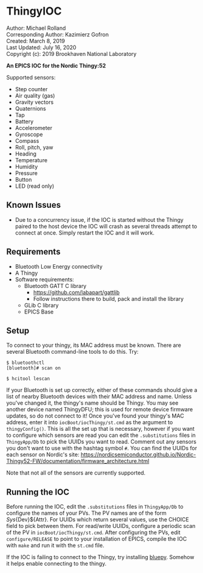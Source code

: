 # ThingyIOC

Author: Michael Rolland  
Corresponding Author: Kazimierz Gofron  
Created: March 8, 2019  
Last Updated: July 16, 2020   
Copyright (c): 2019 Brookhaven National Laboratory  

**An EPICS IOC for the Nordic Thingy:52**

Supported sensors:
- Step counter
- Air quality (gas)
- Gravity vectors
- Quaternions
- Tap
- Battery
- Accelerometer
- Gyroscope
- Compass
- Roll, pitch, yaw
- Heading
- Temperature
- Humidity
- Pressure
- Button
- LED (read only)

## Known Issues ##
- Due to a concurrency issue, if the IOC is started without the Thingy paired to the host device the IOC will crash as several threads attempt to connect at once. Simply restart the IOC and it will work.

## Requirements ##
- Bluetooth Low Energy connectivity
- A Thingy
- Software requirements:
  - Bluetooth GATT C library
    - https://github.com/labapart/gattlib
    - Follow instructions there to build, pack and install the library
  - GLib C library
  - EPICS Base
  
## Setup ##
  To connect to your thingy, its MAC address must be known. There are several Bluetooth command-line tools to do this. Try:

```
$ bluetoothctl
[bluetooth]# scan on
```

```$ hcitool lescan```

If your Bluetooth is set up correctly, either of these commands should give a list of nearby Bluetooth devices with their MAC 
address and name. Unless you've changed it, the thingy's name should be Thingy. You may see another device named ThingyDFU; this 
is used for remote device firmware updates, so do not connect to it! Once you've found your thingy's MAC address, enter it 
into ```iocBoot/iocThingy/st.cmd``` as the argument to ```thingyConfig()```. This is all the set up that is necessary, however if 
you want to configure which sensors are read you can edit the ```.substitutions``` files in ```ThingyApp/Db``` to pick the UUIDs 
you want to read. Comment out any sensors you don't want to use with the hashtag symbol ```#```. You can find the UUIDs for each sensor on Nordic's site: https://nordicsemiconductor.github.io/Nordic-Thingy52-FW/documentation/firmware_architecture.html

Note that not all of the sensors are currently supported. 

## Running the IOC ##

Before running the IOC, edit the ```.substitutions``` files in ```ThingyApp/Db``` to configure the names of your PVs. The PV 
names are of the form ${Sys}${Dev}${Attr}. For UUIDs which return several values, use the CHOICE field to pick between them. For 
read/write UUIDs, configure a periodic scan of the PV in ```iocBoot/iocThingy/st.cmd```. After configuring the PVs, edit 
```configure/RELEASE``` to point to your installation of EPICS, compile the IOC with ```make``` and run it with the ```st.cmd``` 
file.

If the IOC is failing to connect to the Thingy, try installing [bluepy](https://github.com/IanHarvey/bluepy). Somehow it helps 
enable connecting to the thingy.

